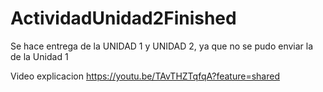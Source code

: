 # ActividadUnidad2Finished
Se hace entrega de la UNIDAD 1 y UNIDAD 2, ya que no se pudo enviar la de la Unidad 1

Video explicacion
https://youtu.be/TAvTHZTqfqA?feature=shared
